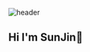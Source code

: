 ![header](https://capsule-render.vercel.app/api?type=waving&color=auto&height=300&section=header&text=badajinsee🌊&fontSize=90&animation=fadeIn&fontAlignY=38&0any%20Repo%20like%20me!&desc)

## **Hi I'm SunJin💖**

